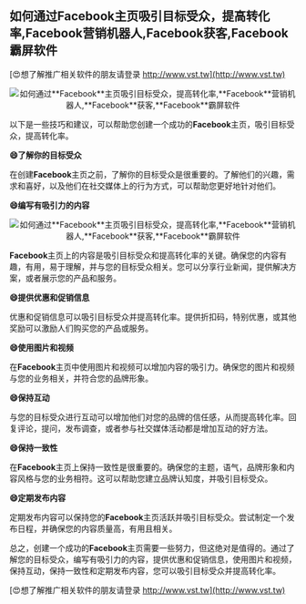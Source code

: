 ## **如何通过**Facebook**主页吸引目标受众，提高转化率,**Facebook**营销机器人,**Facebook**获客,**Facebook**霸屏软件**

[😍想了解推广相关软件的朋友请登录 http://www.vst.tw](http://www.vst.tw)

 <center><img src="https://vst.tw/MP4/tuiguang/png/6.png" alt="如何通过**Facebook**主页吸引目标受众，提高转化率,**Facebook**营销机器人,**Facebook**获客,**Facebook**霸屏软件"></center>

以下是一些技巧和建议，可以帮助您创建一个成功的**Facebook**主页，吸引目标受众，提高转化率。

**😄了解你的目标受众**

在创建**Facebook**主页之前，了解你的目标受众是很重要的。了解他们的兴趣，需求和喜好，以及他们在社交媒体上的行为方式，可以帮助您更好地针对他们。

**😄编写有吸引力的内容**

 <center><img src="https://vst.tw/MP4/tuiguang/png/3.png" alt="如何通过**Facebook**主页吸引目标受众，提高转化率,**Facebook**营销机器人,**Facebook**获客,**Facebook**霸屏软件"></center>

**Facebook**主页上的内容是吸引目标受众和提高转化率的关键。确保您的内容有趣，有用，易于理解，并与您的目标受众相关。您可以分享行业新闻，提供解决方案，或者展示您的产品和服务。

**😄提供优惠和促销信息**

优惠和促销信息可以吸引目标受众并提高转化率。提供折扣码，特别优惠，或其他奖励可以激励人们购买您的产品或服务。

**😄使用图片和视频**

在**Facebook**主页中使用图片和视频可以增加内容的吸引力。确保您的图片和视频与您的业务相关，并符合您的品牌形象。

**😄保持互动**

与您的目标受众进行互动可以增加他们对您的品牌的信任感，从而提高转化率。回复评论，提问，发布调查，或者参与社交媒体活动都是增加互动的好方法。

**😄保持一致性**

在**Facebook**主页上保持一致性是很重要的。确保您的主题，语气，品牌形象和内容风格与您的业务相符。这可以帮助您建立品牌认知度，并吸引目标受众。

**😄定期发布内容**

定期发布内容可以保持您的**Facebook**主页活跃并吸引目标受众。尝试制定一个发布日程，并确保您的内容质量高，有用且相关。

总之，创建一个成功的**Facebook**主页需要一些努力，但这绝对是值得的。通过了解您的目标受众，编写有吸引力的内容，提供优惠和促销信息，使用图片和视频，保持互动，保持一致性和定期发布内容，您可以吸引目标受众并提高转化率。

[😍想了解推广相关软件的朋友请登录 http://www.vst.tw](http://www.vst.tw)



